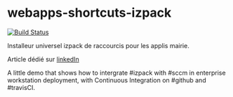 # webapps-shortcuts-izpack

[![Build Status](https://travis-ci.org/DSI-Ville-Noumea/webapps-shortcuts-izpack.svg?branch=master)](https://travis-ci.org/DSI-Ville-Noumea/webapps-shortcuts-izpack) 

Installeur universel izpack de raccourcis pour les applis mairie.

Article dédié sur [linkedIn](https://www.linkedin.com/pulse/izpack-possible-path-better-workstations-provisioning-adrien-sales/)


A little demo that shows how to intergrate #izpack with #sccm in enterprise workstation deployment, with Continuous Integration on #github and #travisCI.
